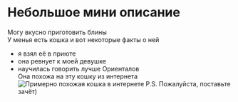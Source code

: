 # Небольшое мини описание
Могу вкусно приготовить блины   
У менья есть кошка и вот некоторые факты о ней
* я взял её в приюте
* она ревнует к моей девушке 
* научилась говорить лучше Ориенталов   
  Она похожа на эту кошку из интернета 
  ![Примерно похожая кошка в интернете](https://www.kleo.ru/encyclopedia/cat/elit/european_shorthair_01b.jpg)
  P.S. Пожалуйста, поставьте зачёт)

